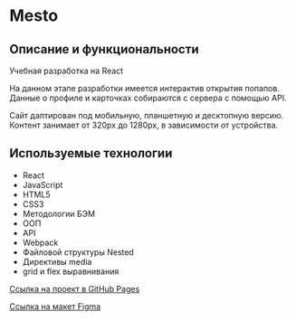 # Mesto

## Описание и функциональности

Учебная разработка на React

На данном этапе разработки имеется интерактив открытия попапов.
Данные о профиле и карточках собираются с сервера с помощью API.

Сайт даптирован под мобильную, планшетную и десктопную версию.
Контент занимает от 320px до 1280px, в зависимости от устройства.

## Используемые технологии

 * React
 * JavaScript
 * HTML5
 * CSS3
 * Методологии БЭМ
 * ООП
 * API
 * Webpack
 * Файловой структуры Nested
 * Директивы media
 * grid и flex выравнивания

[Ссылка на проект в GitHub Pages](https://ssempusha.github.io/mesto/)

[Ссылка на макет Figma](https://www.figma.com/file/2cn9N9jSkmxD84oJik7xL7/JavaScript.-Sprint-4?node-id=0%3A1)
